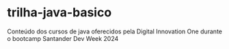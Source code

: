 # trilha-java-basico
Conteúdo dos cursos de java oferecidos pela Digital Innovation One durante o bootcamp Santander Dev Week 2024
